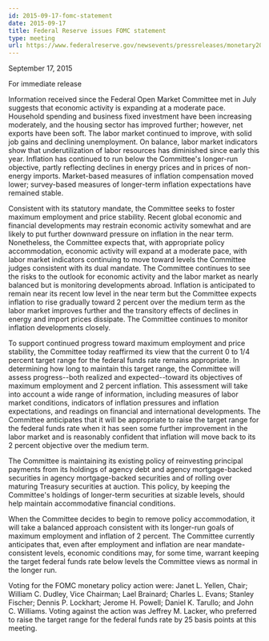 ```yaml
---
id: 2015-09-17-fomc-statement
date: 2015-09-17
title: Federal Reserve issues FOMC statement
type: meeting
url: https://www.federalreserve.gov/newsevents/pressreleases/monetary20150917a.htm
---
```


September 17, 2015

For immediate release

Information received since the Federal Open Market Committee met in July suggests that economic activity is expanding at a moderate pace. Household spending and business fixed investment have been increasing moderately, and the housing sector has improved further; however, net exports have been soft. The labor market continued to improve, with solid job gains and declining unemployment. On balance, labor market indicators show that underutilization of labor resources has diminished since early this year. Inflation has continued to run below the Committee's longer-run objective, partly reflecting declines in energy prices and in prices of non-energy imports. Market-based measures of inflation compensation moved lower; survey-based measures of longer-term inflation expectations have remained stable.

Consistent with its statutory mandate, the Committee seeks to foster maximum employment and price stability. Recent global economic and financial developments may restrain economic activity somewhat and are likely to put further downward pressure on inflation in the near term. Nonetheless, the Committee expects that, with appropriate policy accommodation, economic activity will expand at a moderate pace, with labor market indicators continuing to move toward levels the Committee judges consistent with its dual mandate. The Committee continues to see the risks to the outlook for economic activity and the labor market as nearly balanced but is monitoring developments abroad. Inflation is anticipated to remain near its recent low level in the near term but the Committee expects inflation to rise gradually toward 2 percent over the medium term as the labor market improves further and the transitory effects of declines in energy and import prices dissipate. The Committee continues to monitor inflation developments closely.

To support continued progress toward maximum employment and price stability, the Committee today reaffirmed its view that the current 0 to 1/4 percent target range for the federal funds rate remains appropriate. In determining how long to maintain this target range, the Committee will assess progress--both realized and expected--toward its objectives of maximum employment and 2 percent inflation. This assessment will take into account a wide range of information, including measures of labor market conditions, indicators of inflation pressures and inflation expectations, and readings on financial and international developments. The Committee anticipates that it will be appropriate to raise the target range for the federal funds rate when it has seen some further improvement in the labor market and is reasonably confident that inflation will move back to its 2 percent objective over the medium term.

The Committee is maintaining its existing policy of reinvesting principal payments from its holdings of agency debt and agency mortgage-backed securities in agency mortgage-backed securities and of rolling over maturing Treasury securities at auction. This policy, by keeping the Committee's holdings of longer-term securities at sizable levels, should help maintain accommodative financial conditions.

When the Committee decides to begin to remove policy accommodation, it will take a balanced approach consistent with its longer-run goals of maximum employment and inflation of 2 percent. The Committee currently anticipates that, even after employment and inflation are near mandate-consistent levels, economic conditions may, for some time, warrant keeping the target federal funds rate below levels the Committee views as normal in the longer run.

Voting for the FOMC monetary policy action were: Janet L. Yellen, Chair; William C. Dudley, Vice Chairman; Lael Brainard; Charles L. Evans; Stanley Fischer; Dennis P. Lockhart; Jerome H. Powell; Daniel K. Tarullo; and John C. Williams. Voting against the action was Jeffrey M. Lacker, who preferred to raise the target range for the federal funds rate by 25 basis points at this meeting.